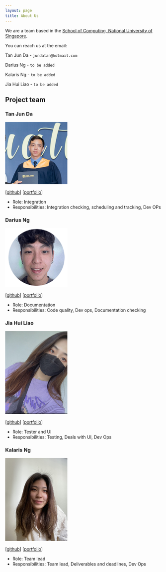 ```yaml
---
layout: page
title: About Us
---
```


We are a team based in the [School of Computing, National University of Singapore](http://www.comp.nus.edu.sg).

You can reach us at the email:

Tan Jun Da - `jundatan@hotmail.com`

Darius Ng - `to be added`

Kalaris Ng - `to be added`

Jia Hui Liao - `to be added`


## Project team

### Tan Jun Da

<img src="images/jundatan.png" width="200px">

[[github](https://github.com/jundatan)]
[[portfolio](team/jundatan.md)]

* Role: Integration
* Responsibilities: Integration checking, scheduling and tracking, Dev OPs

### Darius Ng

<img src="images/dfordarius.png" width="200px">

[[github](http://github.com/dfordarius)]
[[portfolio](team/dfordarius.md)]

* Role: Documentation
* Responsibilities: Code quality, Dev ops, Documentation checking

### Jia Hui Liao

<img src="images/OliviaJHL.png" width="200px">

[[github](https://github.com/OliviaJHL)]
[[portfolio](team/oliviajhl.md)]

* Role: Tester and UI
* Responsibilities: Testing, Deals with UI, Dev Ops

### Kalaris Ng

<img src="images/kalarisng.png" width="200px">

[[github](http://github.com/kalarisng)]
[[portfolio](team/kalarisng.md)]

* Role: Team lead
* Responsibilities: Team lead, Deliverables and deadlines, Dev Ops


